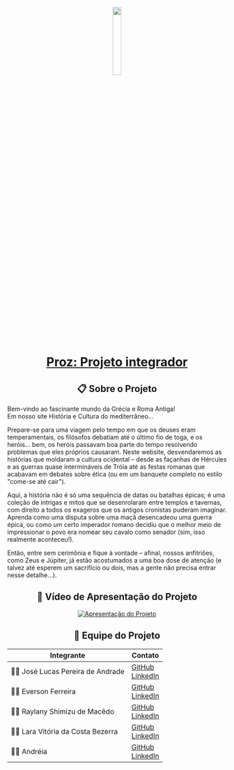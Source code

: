 <p align="center">
  <img src="https://i.imgur.com/HuVsWVG.png" style="width: 20%; max-width: 30%; height: auto; margin-bottom: -20px;">
</p>

<div align="center">
  <h1>
    <a href="https://github.com/Jose1Lucas/proz-projeto-integrador">Proz: Projeto integrador </a>
  </h1>
</div>

<div align="center">
  <h2>📋 Sobre o Projeto</h2>
</div>
<p align="justify">
Bem-vindo ao fascinante mundo da Grécia e Roma Antiga! <br> Em nosso site História e Cultura do mediterrâneo...

Prepare-se para uma viagem pelo tempo em que os deuses eram temperamentais, os filósofos debatiam até o último fio de toga, e os heróis... bem, os heróis passavam boa parte do tempo resolvendo problemas que eles próprios causaram. Neste website, desvendaremos as histórias que moldaram a cultura ocidental – desde as façanhas de Hércules e as guerras quase intermináveis de Tróia até as festas romanas que acabavam em debates sobre ética (ou em um banquete completo no estilo "come-se até cair").

Aqui, a história não é só uma sequência de datas ou batalhas épicas; é uma coleção de intrigas e mitos que se desenrolaram entre templos e tavernas, com direito a todos os exageros que os antigos cronistas puderam imaginar. Aprenda como uma disputa sobre uma maçã desencadeou uma guerra épica, ou como um certo imperador romano decidiu que o melhor meio de impressionar o povo era nomear seu cavalo como senador (sim, isso realmente aconteceu!).

Então, entre sem cerimônia e fique à vontade – afinal, nossos anfitriões, como Zeus e Júpiter, já estão acostumados a uma boa dose de atenção (e talvez até esperem um sacrifício ou dois, mas a gente não precisa entrar nesse detalhe...).
</p>

<h2 align="center">🎥 Vídeo de Apresentação do Projeto</h2>

<p align="center">
  <a href="https://youtu.be/EQEF9MhZ40A?si=H-rgY0UHOAshpkUn">
    <img src="https://img.youtube.com/vi/EQEF9MhZ40A/hqdefault.jpg" alt="Apresentação do Projeto">
  </a>
</p>


<div align="center">
  <h2>👥 Equipe do Projeto</h2>

| Integrante | Contato | 
|------------|---------|
| 👨‍💻 José Lucas Pereira de Andrade | [GitHub](https://github.com/Jose1Lucas)  <br> [LinkedIn](https://www.linkedin.com/in/jos%C3%A9-lucas-b823b8283/) |
| 👨‍💻 Everson Ferreira | [GitHub](https://github.com/EversonF)  <br> [LinkedIn](https://www.linkedin.com/in/everson-araujo-ferreira-637185206/) |
| 👩‍💻 Raylany Shimizu de Macêdo | [GitHub](https://github.com/Raylany-Shimizu)  <br> [LinkedIn](http://www.linkedin.com/in/raylany-shimizu-871b00201) |
| 👩‍💻 Lara Vitória da Costa Bezerra | [GitHub](https://github.com/larav1)  <br> [LinkedIn](https://www.linkedin.com/in/laravitoria1) |
| 👨‍💻 Andréia | [GitHub](https://github.com/Andreia-Zefirino)  <br> [LinkedIn](http://www.linkedin.com/in/andreiazeferino) |
</div>




